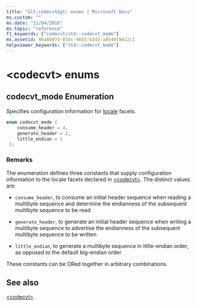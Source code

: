 ```yaml
---
title: "&lt;codecvt&gt; enums | Microsoft Docs"
ms.custom: ""
ms.date: "11/04/2016"
ms.topic: "reference"
f1_keywords: ["codecvt/std::codecvt_mode"]
ms.assetid: 46a8b073-01bc-46d3-b3d3-a8540f9422c1
helpviewer_keywords: ["std::codecvt_mode"]
---
```

# &lt;codecvt&gt; enums

## <a name="codecvt_mode"></a>  codecvt_mode Enumeration

Specifies configuration information for [locale](../standard-library/locale-class.md) facets.

```cpp
enum codecvt_mode {
    consume_header = 4,
    generate_header = 2,
    little_endian = 1
 };
```

### Remarks

The enumeration defines three constants that supply configuration information to the locale facets declared in [\<codecvt>](../standard-library/codecvt.md). The distinct values are:

- `consume_header`, to consume an initial header sequence when reading a multibyte sequence and determine the endianness of the subsequent multibyte sequence to be read

- `generate_header`, to generate an initial header sequence when writing a multibyte sequence to advertise the endianness of the subsequent multibyte sequence to be written

- `little_endian`, to generate a multibyte sequence in little-endian order, as opposed to the default big-endian order

These constants can be ORed together in arbitrary combinations.

## See also

[\<codecvt>](../standard-library/codecvt.md)<br/>
